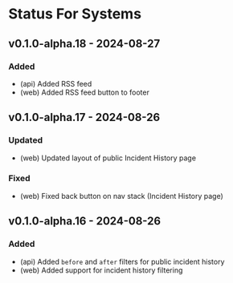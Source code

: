 # Status For Systems

## v0.1.0-alpha.18 - 2024-08-27
### Added
- (api) Added RSS feed
- (web) Added RSS feed button to footer
 
## v0.1.0-alpha.17 - 2024-08-26
### Updated
- (web) Updated layout of public Incident History page
### Fixed
- (web) Fixed back button on nav stack (Incident History page)

## v0.1.0-alpha.16 - 2024-08-26
### Added
- (api) Added `before` and `after` filters for public incident history
- (web) Added support for incident history filtering

